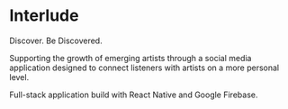 # Interlude

Discover. Be Discovered.

Supporting the growth of emerging artists through a social media application designed to connect listeners with artists on a more personal level.

Full-stack application build with React Native and Google Firebase.
